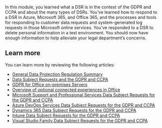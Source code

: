 In this module, you learned what a DSR is in the context of the GDPR and CCPA and about the many types of DSRs. You’ve learned how to respond to a DSR in Azure, Microsoft 365, and Office 365, and the processes and tools for responding to customer data requests and system-generated log requests in those Microsoft online services. You’ve responded to a DSR to delete personal information in a test environment. You should now have enough information to help alleviate your legal department’s concerns.

## Learn more

You can learn more by reviewing the following articles:

- [General Data Protection Regulation Summary](/compliance/regulatory/gdpr?azure-portal=true)
- [Data Subject Requests and the GDPR and CCPA](/compliance/regulatory/gdpr-data-subject-requests?azure-portal=true)
- [GDPR for Office on-premises Servers](/compliance/regulatory/gdpr-for-office-servers?azure-portal=true)
- [Overview of optional connected experiences in Office](/DeployOffice/privacy/optional-connected-experiences?azure-portal=true)
- [Microsoft Support and Professional Services Data Subject Requests for the GDPR and CCPA](/compliance/regulatory/gdpr-dsr-prof-services?azure-portal=true)
- [Azure DevOps Services Data Subject Requests for the GDPR and CCPA](/compliance/regulatory/gdpr-dsr-vsts?azure-portal=true)
- [Dynamics 365 Data Subject Requests for the GDPR and CCPA](/compliance/regulatory/gdpr-dsr-dynamics365?azure-portal=true)
- [Intune Data Subject Requests for the GDPR and CCPA](/compliance/regulatory/gdpr-dsr-intune?azure-portal=true)
- [Visual Studio Family Data Subject Requests for the GDPR and CCPA](/compliance/regulatory/gdpr-dsr-visual-studio-family?azure-portal=true)
